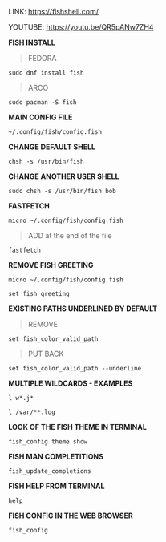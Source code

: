 LINK: https://fishshell.com/

YOUTUBE: https://youtu.be/QR5pANw7ZH4

**FISH INSTALL**

> FEDORA
```
sudo dnf install fish
```

> ARCO
```
sudo pacman -S fish
```

**MAIN CONFIG FILE**
```
~/.config/fish/config.fish
```

**CHANGE DEFAULT SHELL**
```
chsh -s /usr/bin/fish
```

**CHANGE ANOTHER USER SHELL**
```
sudo chsh -s /usr/bin/fish bob
```

**FASTFETCH**
```
micro ~/.config/fish/config.fish
```

> ADD at the end of the file
```
fastfetch
```

**REMOVE FISH GREETING**
```
micro ~/.config/fish/config.fish
```
```
set fish_greeting
```

**EXISTING PATHS UNDERLINED BY DEFAULT**

> REMOVE
```
set fish_color_valid_path
```

> PUT BACK
```
set fish_color_valid_path --underline
```

**MULTIPLE WILDCARDS - EXAMPLES**

```
l w*.j*
```

```
l /var/**.log
```

**LOOK OF THE FISH THEME IN TERMINAL**
```
fish_config theme show
```


**FISH MAN COMPLETITIONS**
```
fish_update_completions
```

**FISH HELP FROM TERMINAL**
```
help
```

**FISH CONFIG IN THE WEB BROWSER**
```
fish_config
```

